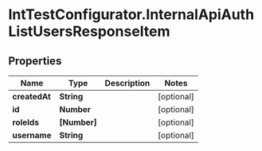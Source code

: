 # IntTestConfigurator.InternalApiAuthListUsersResponseItem

## Properties

Name | Type | Description | Notes
------------ | ------------- | ------------- | -------------
**createdAt** | **String** |  | [optional] 
**id** | **Number** |  | [optional] 
**roleIds** | **[Number]** |  | [optional] 
**username** | **String** |  | [optional] 


